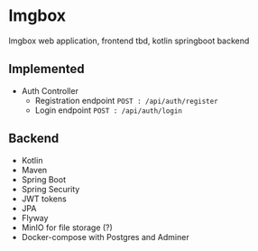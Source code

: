 # Imgbox
 Imgbox web application, frontend tbd,  kotlin springboot backend


 ## Implemented
 - Auth Controller
     - Registration endpoint `POST : /api/auth/register`
     - Login endpoint `POST : /api/auth/login` 


## Backend
- Kotlin
- Maven
- Spring Boot
- Spring Security
- JWT tokens
- JPA
- Flyway
- MinIO for file storage (?)
- Docker-compose with Postgres and Adminer
